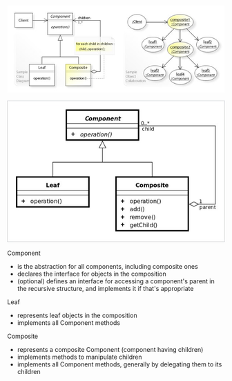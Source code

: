 
![composite-01](https://raw.githubusercontent.com/AdilhanKaikenov/gof-design-patterns/master/structural/composite/etc/Composite-UML-and-object-diagram.jpg)   

![composite-02](https://raw.githubusercontent.com/AdilhanKaikenov/gof-design-patterns/master/structural/composite/etc/UML-class-diagram.jpg)

Component  
* is the abstraction for all components, including composite ones
* declares the interface for objects in the composition
* (optional) defines an interface for accessing a component's parent in the recursive structure, and implements it if that's appropriate
  
Leaf  
* represents leaf objects in the composition
* implements all Component methods  

Composite  
* represents a composite Component (component having children)
* implements methods to manipulate children
* implements all Component methods, generally by delegating them to its children